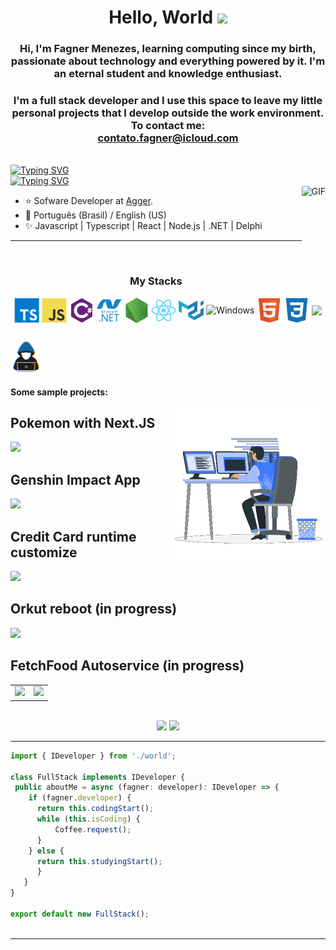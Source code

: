 <link rel="stylesheet" href="https://cdn.jsdelivr.net/gh/devicons/devicon@latest/devicon.min.css">

<h1 align="center">Hello, World <img src="https://media.giphy.com/media/hvRJCLFzcasrR4ia7z/giphy.gif" width="25px"></h1>
<h3 align="center">Hi, I'm <stroke>Fagner Menezes</stroke>, learning computing since my birth, passionate about technology and everything powered by it. I'm an eternal student and knowledge enthusiast.</h3>
<h3 align="center">I'm a full stack developer and I use this space to leave my little personal projects that I develop outside the work environment. To contact me:<br/> <a <a href="mailto:contato.fagner@icloud.com">contato.fagner@icloud.com</a></h3>
</br>
<a href="https://git.io/typing-svg"><img src="https://readme-typing-svg.herokuapp.com?font=Fira+Code&duration=2000&pause=1000&color=87BDF7&width=435&lines=The+cosmos+is+all+that+is+or+" alt="Typing SVG" /></a>
<br/>
<a href="https://git.io/typing-svg"><img src="https://readme-typing-svg.herokuapp.com?font=Fira+Code&duration=3000&pause=1000&color=87BDF7&width=435&lines=ever+was+or+ever+will+be." alt="Typing SVG" /></a>
</br>
<img align="right" alt="GIF" height="160px" src="https://media.giphy.com/media/AEsna63rnGlOg/giphy.gif" />

<ul>
 <li>⭐ Sofware Developer at <a href="https://www.agger.com.br">Agger</a>.
 <li>💬 Português (Brasil) / English (US)
 <li>✨ Javascript | Typescript | React | Node.js | .NET |  Delphi <br>
 </ul>

---
<br/>
<div align="center">
<h3> My Stacks </h3>

<img align="center" alt="Windows" height="40" width="40" src="https://github.com/devicons/devicon/blob/master/icons/typescript/typescript-plain.svg">
<img align="center" alt="Windows" height="40" width="40" src="https://github.com/devicons/devicon/blob/master/icons/javascript/javascript-original.svg">
<img align="center" alt="Windows" height="40" width="40" src="https://github.com/devicons/devicon/blob/master/icons/csharp/csharp-plain.svg"> 
<img align="center" alt="Windows" height="40" width="40" src="https://raw.githubusercontent.com/devicons/devicon/6910f0503efdd315c8f9b858234310c06e04d9c0/icons/dot-net/dot-net-plain-wordmark.svg">
<img align="center" alt="Windows" height="40" width="40" src="https://github.com/devicons/devicon/blob/master/icons/nodejs/nodejs-original.svg">
<img align="center" alt="Windows" height="40" width="40" src="https://raw.githubusercontent.com/devicons/devicon/6910f0503efdd315c8f9b858234310c06e04d9c0/icons/react/react-original.svg">
<img align="center" alt="Windows" height="40" width="40" src="https://github.com/devicons/devicon/blob/master/icons/materialui/materialui-original.svg">
<img align="center" style="fill: 'red'" alt="Windows" height="40" width="40" src="https://cdn.aglty.io/bwql7jyk/Attachments/NewItems/image_20211214122557_0.png">
<img align="center" alt="Windows" height="40" width="40" src="https://github.com/devicons/devicon/blob/master/icons/html5/html5-original.svg">
<img align="center" alt="Windows" height="40" width="40" src="https://github.com/devicons/devicon/blob/master/icons/css3/css3-plain.svg"> 
<img align="center" height="36px" src="http://www.andreanolanusse.com/pt/wp-content/uploads/2011/09/Icon_Delphi.png">
</div> 

## <picture><img src = "https://github.com/0xAbdulKhalid/0xAbdulKhalid/raw/main/assets/mdImages/about_me.gif" width = 50px></picture> 
**Some sample projects:**

<picture> <img align="right" src="https://github.com/0xAbdulKhalid/0xAbdulKhalid/raw/main/assets/mdImages/Right_Side.gif" width = 250px></picture>
  
## Pokemon with Next.JS
<a href="https://github.com/ryuuzera/pokemon-next-app/" target="_blank" ><img src = "https://media.giphy.com/media/FtgrxiiivLv9Cr7LQW/giphy.gif"/></a>

## Genshin Impact App 
<a href="https://github.com/ryuuzera/genshin-app" target="_blank"><img src = "https://media.giphy.com/media/r3DB8SbdP4BNrPIqxj/giphy.gif" /></a>

## Credit Card runtime customize
<a href="https://github.com/ryuuzera/next-credit-card" target="_blank" ><img src = "https://media.giphy.com/media/zE6ZmxjUv5X9aEKGBr/giphy.gif" /></a>

## Orkut reboot (in progress)
<a href="https://github.com/ryuuzera/orkut-reboot" target="_blank" ><img src = "https://media.giphy.com/media/lMY71dsuZOZnq8YKKb/giphy.gif" /></a>

## FetchFood Autoservice (in progress)
|   |  |
|----------|----------|
| <a href="#"><img width="350" src="https://user-images.githubusercontent.com/87572712/224563485-c6e7ef82-ca8f-4924-9d43-b1868ffbdaf4.png"/></a> | <a href="#"><img width="350" src="https://user-images.githubusercontent.com/87572712/224563507-3d5d39ff-e667-45b7-9665-b4a7f88013c7.png"/></a> | 

<br>
<div align="center">  
   <img align="justify" height="155em" src="https://github-readme-stats.vercel.app/api/top-langs/?username=ryuuzera&langs_count=8&layout=compact&account_private=true&hide_border=false&theme=dracula" href="#">
   <img height="155em" alight="justify" src="https://github-readme-stats.vercel.app/api?username=ryuuzera&count_private=true&hide_border=false&show_icons=true&theme=dracula">
    
  </div>
  <hr />
  
  ```typescript
import { IDeveloper } from './world';

class FullStack implements IDeveloper {
   public aboutMe = async (fagner: developer): IDeveloper => {
      if (fagner.developer) {
        return this.codingStart();
        while (this.isCoding) { 
            Coffee.request();
        }
      } else { 
        return this.studyingStart();
        }
     }
}

export default new FullStack();
   
```
  
  <hr />

  
  





                                                                                                                                 
                                                                                                                                       
